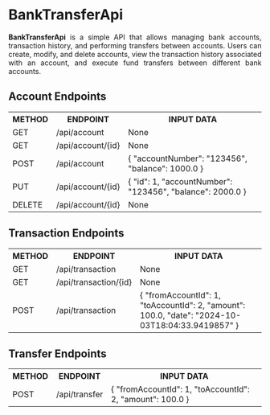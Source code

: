 # BankTransferApi

<p align="justify">
  <b>BankTransferApi</b> is a simple API that allows managing bank accounts, transaction history, and performing transfers between accounts. Users can create, modify, and delete accounts, view the transaction history associated with an account, and execute fund transfers between different bank accounts.
</p>

## Account Endpoints
<table> <tr> <th>METHOD</th> <th>ENDPOINT</th> <th>INPUT DATA</th> </tr> <tr> <td>GET</td> <td>/api/account</td> <td>None</td> </tr> <tr> <td>GET</td> <td>/api/account/{id}</td> <td>None</td> </tr> <tr> <td>POST</td> <td>/api/account</td> <td> { "accountNumber": "123456", "balance": 1000.0 } </td> </tr> <tr> <td>PUT</td> <td>/api/account/{id}</td> <td> { "id": 1, "accountNumber": "123456", "balance": 2000.0 } </td> </tr> <tr> <td>DELETE</td> <td>/api/account/{id}</td> <td>None</td> </tr> </table>

## Transaction Endpoints
<table> <tr> <th>METHOD</th> <th>ENDPOINT</th> <th>INPUT DATA</th> </tr> <tr> <td>GET</td> <td>/api/transaction</td> <td>None</td> </tr> <tr> <td>GET</td> <td>/api/transaction/{id}</td> <td>None</td> </tr> <tr> <td>POST</td> <td>/api/transaction</td> <td> { "fromAccountId": 1, "toAccountId": 2, "amount": 100.0, "date": "2024-10-03T18:04:33.9419857" } </td> </tr> </table>

## Transfer Endpoints
<table> <tr> <th>METHOD</th> <th>ENDPOINT</th> <th>INPUT DATA</th> </tr> <tr> <td>POST</td> <td>/api/transfer</td> <td> { "fromAccountId": 1, "toAccountId": 2, "amount": 100.0 } </td> </tr> </table>
